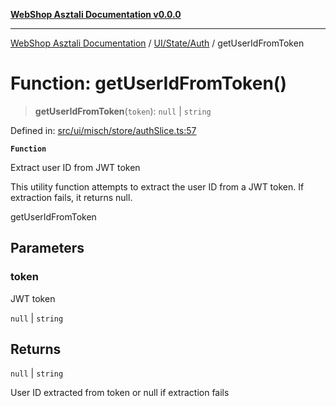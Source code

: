 [**WebShop Asztali Documentation v0.0.0**](../../../../README.md)

***

[WebShop Asztali Documentation](../../../../modules.md) / [UI/State/Auth](../README.md) / getUserIdFromToken

# Function: getUserIdFromToken()

> **getUserIdFromToken**(`token`): `null` \| `string`

Defined in: [src/ui/misch/store/authSlice.ts:57](https://github.com/yourusername/webshop_asztali/blob/db527a672c3f1c86910ae6dbab32f3919e7d7093/src/ui/misch/store/authSlice.ts#L57)

**`Function`**

Extract user ID from JWT token

This utility function attempts to extract the user ID from a JWT token.
If extraction fails, it returns null.

 getUserIdFromToken

## Parameters

### token

JWT token

`null` | `string`

## Returns

`null` \| `string`

User ID extracted from token or null if extraction fails
